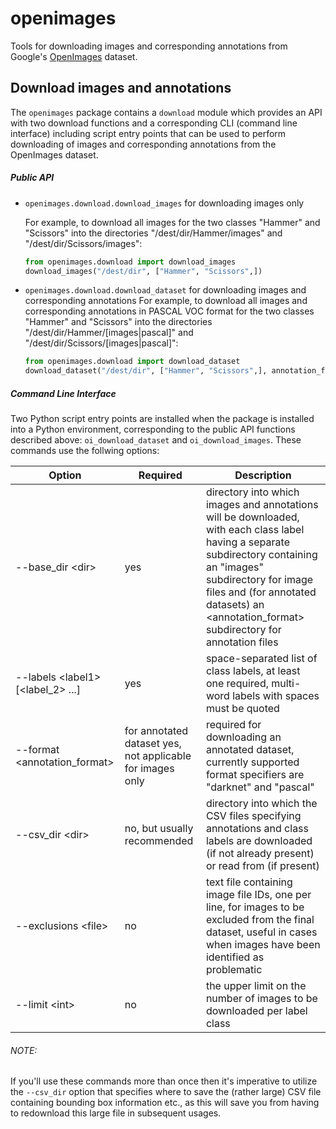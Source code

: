 # openimages
Tools for downloading images and corresponding annotations from Google's 
[OpenImages](https://storage.googleapis.com/openimages/web/index.html) dataset.

## Download images and annotations
The `openimages` package contains a `download` module which provides an API with 
two download functions and a corresponding CLI (command line interface) including 
script entry points that can be used to perform downloading of images and 
corresponding annotations from the OpenImages dataset.

##### Public API
*  `openimages.download.download_images` for downloading images only

    For example, to download all images for the two classes "Hammer" and "Scissors" 
    into the directories "/dest/dir/Hammer/images" and "/dest/dir/Scissors/images":
    ```python
    from openimages.download import download_images
    download_images("/dest/dir", ["Hammer", "Scissors",])
    ```
* `openimages.download.download_dataset` for downloading images and corresponding 
annotations
    For example, to download all images and corresponding annotations in PASCAL 
    VOC format for the two classes "Hammer" and "Scissors" into the directories 
    "/dest/dir/Hammer/[images|pascal]" and "/dest/dir/Scissors/[images|pascal]":
    ```python
    from openimages.download import download_dataset
    download_dataset("/dest/dir", ["Hammer", "Scissors",], annotation_format="pascal")
    ```
##### Command Line Interface
Two Python script entry points are installed when the package is installed into 
a Python environment, corresponding to the public API functions described above: 
`oi_download_dataset` and `oi_download_images`. These commands use the follwing 
options:

Option              | Required | Description
--------------------|----------|-------------
--base_dir \<dir\>  | yes      | directory into which images and annotations will be downloaded, with each class label having a separate subdirectory containing an "images" subdirectory for image files and (for annotated datasets) an \<annotation_format\> subdirectory for annotation files
--labels \<label1\> [\<label_2\> ...] | yes      | space-separated list of class labels, at least one required, multi-word labels with spaces must be quoted
--format \<annotation_format\> | for annotated dataset yes, not applicable for images only  | required for downloading an annotated dataset, currently supported format specifiers are "darknet" and "pascal"
--csv_dir \<dir\> | no, but usually recommended | directory into which the CSV files specifying annotations and class labels are downloaded (if not already present) or read from (if present)
--exclusions \<file\> | no | text file containing image file IDs, one per line, for images to be excluded from the final dataset, useful in cases when images have been identified as problematic
--limit \<int\> | no | the upper limit on the number of images to be downloaded per label class
###### NOTE:
If you'll use these commands more than once then it's imperative to utilize the 
`--csv_dir` option that specifies where to save the (rather large) CSV file containing 
bounding box information etc., as this will save you from having to redownload this 
large file in subsequent usages.

